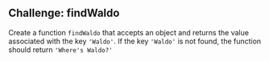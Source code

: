 ## Challenge: findWaldo

Create a function `findWaldo` that accepts an object and returns the value associated with the key `'Waldo'`. If the key `'Waldo'` is not found, the function should return `'Where's Waldo?'`